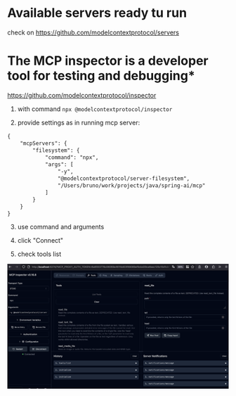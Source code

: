 # Available servers ready tu run 
check on
https://github.com/modelcontextprotocol/servers

# The MCP inspector is a developer tool for testing and debugging*
https://github.com/modelcontextprotocol/inspector

1. with command `npx @modelcontextprotocol/inspector`

2. provide settings as in running mcp server:
```
{
    "mcpServers": {
        "filesystem": {
            "command": "npx",
            "args": [
                "-y",
                "@modelcontextprotocol/server-filesystem",
                "/Users/bruno/work/projects/java/spring-ai/mcp"
            ]
        }
    }
}
```

3. use command and arguments

4. click "Connect"
5. check tools list

![MCP-inspector.png](src/main/resources/images/MCP-inspector.png)